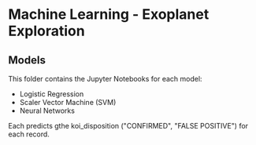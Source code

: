 # Machine Learning - Exoplanet Exploration

## Models

This folder contains the Jupyter Notebooks for each model:

* Logistic Regression
* Scaler Vector Machine (SVM)
* Neural Networks

Each predicts gthe koi_disposition ("CONFIRMED", "FALSE POSITIVE") for each record.